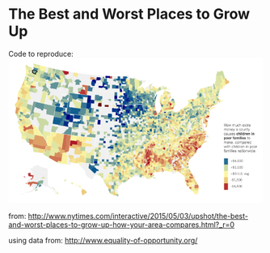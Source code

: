 # The Best and Worst Places to Grow Up
Code to reproduce:
![shot image](PlacesToGrowUp.png?raw=true)

from: http://www.nytimes.com/interactive/2015/05/03/upshot/the-best-and-worst-places-to-grow-up-how-your-area-compares.html?_r=0

using data from: http://www.equality-of-opportunity.org/
